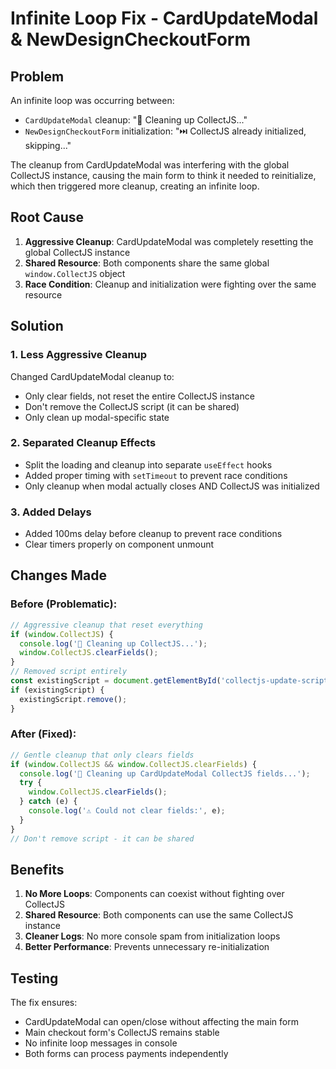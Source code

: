 # Infinite Loop Fix - CardUpdateModal & NewDesignCheckoutForm

## Problem
An infinite loop was occurring between:
- `CardUpdateModal` cleanup: "🧹 Cleaning up CollectJS..."
- `NewDesignCheckoutForm` initialization: "⏭️ CollectJS already initialized, skipping..."

The cleanup from CardUpdateModal was interfering with the global CollectJS instance, causing the main form to think it needed to reinitialize, which then triggered more cleanup, creating an infinite loop.

## Root Cause
1. **Aggressive Cleanup**: CardUpdateModal was completely resetting the global CollectJS instance
2. **Shared Resource**: Both components share the same global `window.CollectJS` object
3. **Race Condition**: Cleanup and initialization were fighting over the same resource

## Solution

### 1. Less Aggressive Cleanup
Changed CardUpdateModal cleanup to:
- Only clear fields, not reset the entire CollectJS instance
- Don't remove the CollectJS script (it can be shared)
- Only clean up modal-specific state

### 2. Separated Cleanup Effects
- Split the loading and cleanup into separate `useEffect` hooks
- Added proper timing with `setTimeout` to prevent race conditions
- Only cleanup when modal actually closes AND CollectJS was initialized

### 3. Added Delays
- Added 100ms delay before cleanup to prevent race conditions
- Clear timers properly on component unmount

## Changes Made

### Before (Problematic):
```javascript
// Aggressive cleanup that reset everything
if (window.CollectJS) {
  console.log('🧹 Cleaning up CollectJS...');
  window.CollectJS.clearFields();
}
// Removed script entirely
const existingScript = document.getElementById('collectjs-update-script');
if (existingScript) {
  existingScript.remove();
}
```

### After (Fixed):
```javascript
// Gentle cleanup that only clears fields
if (window.CollectJS && window.CollectJS.clearFields) {
  console.log('🧹 Cleaning up CardUpdateModal CollectJS fields...');
  try {
    window.CollectJS.clearFields();
  } catch (e) {
    console.log('⚠️ Could not clear fields:', e);
  }
}
// Don't remove script - it can be shared
```

## Benefits
1. **No More Loops**: Components can coexist without fighting over CollectJS
2. **Shared Resource**: Both components can use the same CollectJS instance
3. **Cleaner Logs**: No more console spam from initialization loops
4. **Better Performance**: Prevents unnecessary re-initialization

## Testing
The fix ensures:
- CardUpdateModal can open/close without affecting the main form
- Main checkout form's CollectJS remains stable
- No infinite loop messages in console
- Both forms can process payments independently